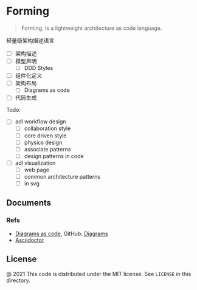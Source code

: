 # Forming

> Forming, is a lightweight architecture as code language. 

轻量级架构描述语言

 - [ ] 架构描述
 - [ ] 模型声明
   - [ ] DDD Styles
 - [ ] 组件化定义
 - [ ] 架构布局
   - [ ] Diagrams as code
 - [ ] 代码生成 

Todo:

 - [ ] adl workflow design
    - [ ] collaboration style
    - [ ] core driven style
    - [ ] physics design
    - [ ] associate patterns
    - [ ] design patterns in code
 - [ ] adl visualization
    - [ ] web page
    - [ ] common architecture patterns
    - [ ] in svg

Documents
---

### Refs

 - [Diagrams as code](https://diagrams.mingrammer.com/docs/getting-started/examples), GitHub: [Diagrams](https://github.com/mingrammer/diagrams)
 - [Asciidoctor](https://asciidoctor.org/docs/asciidoctor-diagram/)

License
---

@ 2021 This code is distributed under the MIT license. See `LICENSE` in this directory.
